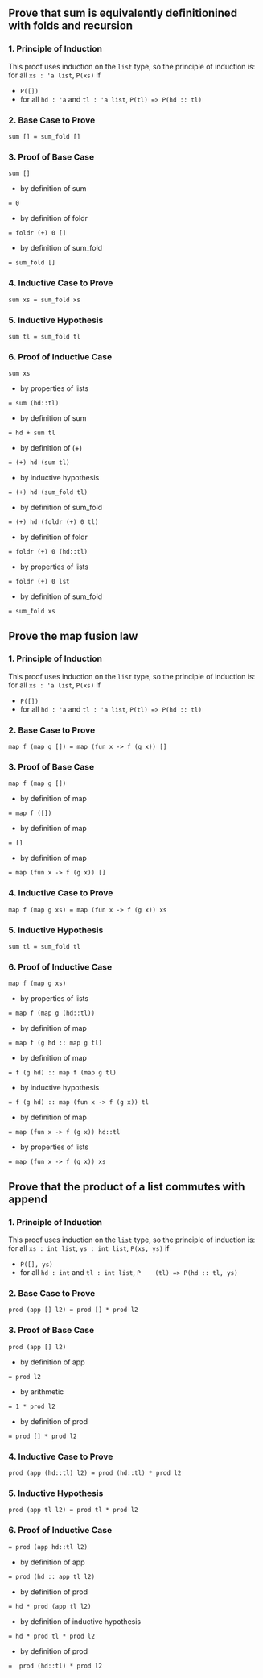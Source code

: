 ## Prove that sum is equivalently definitionined with folds and recursion

### 1. Principle of Induction

This proof uses induction on the `list` type, so the principle of induction is:
for all `xs : 'a list`, `P(xs)` if
- `P([])`
- for all `hd : 'a` and `tl : 'a list`, `P(tl) => P(hd :: tl)`

### 2. Base Case to Prove

`sum [] = sum_fold []`

### 3. Proof of Base Case

`sum []`

- by definition of sum

`= 0`

- by definition of foldr

`= foldr (+) 0 []`

- by definition of sum_fold

`= sum_fold []`

### 4. Inductive Case to Prove

`sum xs = sum_fold xs`

### 5. Inductive Hypothesis

`sum tl = sum_fold tl`

### 6. Proof of Inductive Case

`sum xs`

 - by properties of lists

 `= sum (hd::tl)`

 - by definition of sum

 `= hd + sum tl`

 - by definition of (+)

 `= (+) hd (sum tl)`

 - by inductive hypothesis

 `= (+) hd (sum_fold tl)`

 - by definition of sum_fold

`= (+) hd (foldr (+) 0 tl)`

 - by definition of foldr

`= foldr (+) 0 (hd::tl)`

 - by properties of lists

`= foldr (+) 0 lst`

 - by definition of sum_fold

 `= sum_fold xs`

## Prove the map fusion law

### 1. Principle of Induction

This proof uses induction on the `list` type, so the principle of induction is:
for all `xs : 'a list`, `P(xs)` if
- `P([])`
- for all `hd : 'a` and `tl : 'a list`, `P(tl) => P(hd :: tl)`

### 2. Base Case to Prove

`map f (map g []) = map (fun x -> f (g x)) []`

### 3. Proof of Base Case

`map f (map g [])`
 
 - by definition of map

 `= map f ([])`

 - by definition of map

 `= []`

 - by definition of map

`= map (fun x -> f (g x)) []`

### 4. Inductive Case to Prove

`map f (map g xs) = map (fun x -> f (g x)) xs`

### 5. Inductive Hypothesis

`sum tl = sum_fold tl`

### 6. Proof of Inductive Case

`map f (map g xs)`

 - by properties of lists

 `= map f (map g (hd::tl))`

 - by definition of map

 `= map f (g hd :: map g tl)`

 - by definition of map

 `= f (g hd) :: map f (map g tl)`

 - by inductive hypothesis

 `= f (g hd) :: map (fun x -> f (g x)) tl`

 - by definition of map

`= map (fun x -> f (g x)) hd::tl`

- by properties of lists

`= map (fun x -> f (g x)) xs`

## Prove that the product of a list commutes with append

### 1. Principle of Induction

This proof uses induction on the `list` type, so the principle of induction is:
for all `xs : int list`, `ys : int list`, `P(xs, ys)` if
- `P([], ys)`
- for all `hd : int` and `tl : int list`, `P    (tl) => P(hd :: tl, ys)`

### 2. Base Case to Prove

`prod (app [] l2) = prod [] * prod l2`

### 3. Proof  of Base Case

`prod (app [] l2)`

- by definition of app

`= prod l2`

- by arithmetic

`= 1 * prod l2`

- by definition of prod

`= prod [] * prod l2`

### 4. Inductive Case to Prove

`prod (app (hd::tl) l2) = prod (hd::tl) * prod l2`

### 5. Inductive Hypothesis

`prod (app tl l2) = prod tl * prod l2`

### 6. Proof of Inductive Case

`= prod (app hd::tl l2)`

- by definition of app

`= prod (hd :: app tl l2)`

- by definition of prod

`= hd * prod (app tl l2)`

- by definition of inductive hypothesis

`= hd * prod tl * prod l2`

- by definition of prod

`=  prod (hd::tl) * prod l2`